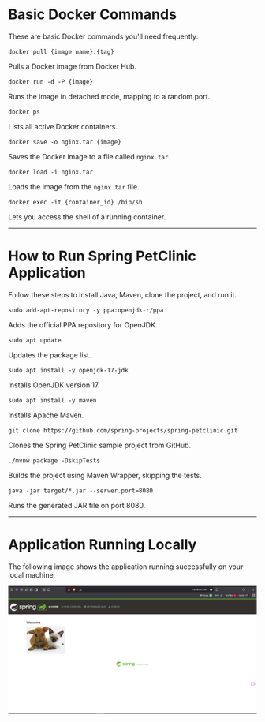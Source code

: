 # Basic Docker Commands
These are basic Docker commands you'll need frequently:

```
docker pull {image name}:{tag}
```
Pulls a Docker image from Docker Hub.

```
docker run -d -P {image}
```
Runs the image in detached mode, mapping to a random port.

```
docker ps
```
Lists all active Docker containers.

```
docker save -o nginx.tar {image}
```
Saves the Docker image to a file called `nginx.tar`.

```
docker load -i nginx.tar
```
Loads the image from the `nginx.tar` file.

```
docker exec -it {container_id} /bin/sh
```
Lets you access the shell of a running container.

---

# How to Run Spring PetClinic Application

Follow these steps to install Java, Maven, clone the project, and run it.

```
sudo add-apt-repository -y ppa:openjdk-r/ppa
```
Adds the official PPA repository for OpenJDK.

```
sudo apt update
```
Updates the package list.

```
sudo apt install -y openjdk-17-jdk
```
Installs OpenJDK version 17.

```
sudo apt install -y maven
```
Installs Apache Maven.

```
git clone https://github.com/spring-projects/spring-petclinic.git
```
Clones the Spring PetClinic sample project from GitHub.

```
./mvnw package -DskipTests
```
Builds the project using Maven Wrapper, skipping the tests.

```
java -jar target/*.jar --server.port=8080
```
Runs the generated JAR file on port 8080.

---

# Application Running Locally

The following image shows the application running successfully on your local machine:

![Application Screenshot](./my-app.PNG)